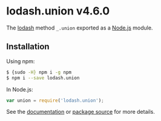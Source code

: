 # lodash.union v4.6.0

The [lodash](https://lodash.com/) method `_.union` exported as a [Node.js](https://nodejs.org/) module.

## Installation

Using npm:
```bash
$ {sudo -H} npm i -g npm
$ npm i --save lodash.union
```

In Node.js:
```js
var union = require('lodash.union');
```

See the [documentation](https://lodash.com/docs#union) or [package source](https://github.com/lodash/lodash/blob/4.6.0-npm-packages/lodash.union) for more details.
